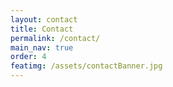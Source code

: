 ```yaml
---
layout: contact
title: Contact
permalink: /contact/
main_nav: true
order: 4
featimg: /assets/contactBanner.jpg
---
```

